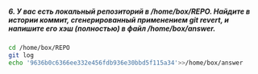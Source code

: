 ##### 6. У вас есть локальный репозиторий  в /home/box/REPO. Найдите  в истории коммит, сгенерированный применением git revert, и напишите его хэш (полностью) в файл /home/box/answer.
```bash
cd /home/box/REPO
git log
echo '9636b0c6366ee332e456fdb936e30bbd5f115a34'>>/home/box/answer
```
